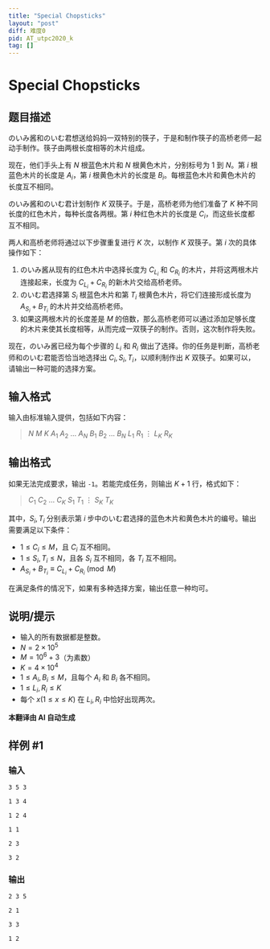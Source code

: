 ```yaml
---
title: "Special Chopsticks"
layout: "post"
diff: 难度0
pid: AT_utpc2020_k
tag: []
---
```


# Special Chopsticks

## 题目描述

のいみ酱和のいむ君想送给妈妈一双特别的筷子，于是和制作筷子的高桥老师一起动手制作。筷子由两根长度相等的木片组成。

现在，他们手头上有 $N$ 根蓝色木片和 $N$ 根黄色木片，分别标号为 $1$ 到 $N$。第 $i$ 根蓝色木片的长度是 $A_i$，第 $i$ 根黄色木片的长度是 $B_i$。每根蓝色木片和黄色木片的长度互不相同。

のいみ酱和のいむ君计划制作 $K$ 双筷子。于是，高桥老师为他们准备了 $K$ 种不同长度的红色木片，每种长度各两根。第 $i$ 种红色木片的长度是 $C_i$，而这些长度都互不相同。

两人和高桥老师将通过以下步骤重复进行 $K$ 次，以制作 $K$ 双筷子。第 $i$ 次的具体操作如下：

1. のいみ酱从现有的红色木片中选择长度为 $C_{L_i}$ 和 $C_{R_i}$ 的木片，并将这两根木片连接起来，长度为 $C_{L_i} + C_{R_i}$ 的新木片交给高桥老师。
2. のいむ君选择第 $S_i$ 根蓝色木片和第 $T_i$ 根黄色木片，将它们连接形成长度为 $A_{S_i} + B_{T_i}$ 的木片并交给高桥老师。
3. 如果这两根木片的长度差是 $M$ 的倍数，那么高桥老师可以通过添加足够长度的木片来使其长度相等，从而完成一双筷子的制作。否则，这次制作将失败。

现在，のいみ酱已经为每个步骤的 $L_i$ 和 $R_i$ 做出了选择。你的任务是判断，高桥老师和のいむ君能否恰当地选择出 $C_i, S_i, T_i$，以顺利制作出 $K$ 双筷子。如果可以，请输出一种可能的选择方案。

## 输入格式

输入由标准输入提供，包括如下内容：

> $N$ $M$ $K$ $A_1$ $A_2$ $\ldots$ $A_N$ $B_1$ $B_2$ $\ldots$ $B_N$ $L_1$ $R_1$ $\vdots$ $L_K$ $R_K$

## 输出格式

如果无法完成要求，输出 `-1`。若能完成任务，则输出 $K+1$ 行，格式如下：

> $C_1$ $C_2$ $\ldots$ $C_K$ $S_1$ $T_1$ $\vdots$ $S_K$ $T_K$

其中，$S_i, T_i$ 分别表示第 $i$ 步中のいむ君选择的蓝色木片和黄色木片的编号。输出需要满足以下条件：

- $1 \le C_i \le M$，且 $C_i$ 互不相同。
- $1 \le S_i, T_i \le N$，且各 $S_i$ 互不相同，各 $T_i$ 互不相同。
- $A_{S_i} + B_{T_i} \equiv C_{L_i} + C_{R_i} \pmod{M}$

在满足条件的情况下，如果有多种选择方案，输出任意一种均可。

## 说明/提示

- 输入的所有数据都是整数。
- $N = 2 \times 10^5$
- $M = 10^6 + 3$（为素数）
- $K = 4 \times 10^4$
- $1 \le A_i, B_i \le M$，且每个 $A_i$ 和 $B_i$ 各不相同。
- $1 \le L_i, R_i \le K$
- 每个 $x (1 \le x \le K)$ 在 $L_i, R_i$ 中恰好出现两次。

 **本翻译由 AI 自动生成**

## 样例 #1

### 输入

```
3 5 3
1 3 4
1 2 4
1 1
2 3
3 2
```

### 输出

```
2 3 5
2 1
3 3
1 2
```

